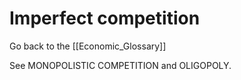 # Imperfect competition

Go back to the [[Economic_Glossary]]


See MONOPOLISTIC COMPETITION and OLIGOPOLY.

